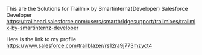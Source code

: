 This are the Solutions for Trailmix by Smartinternz(Developer)
Salesforce Developer https://trailhead.salesforce.com/users/smartbridgesupport/trailmixes/trailmix-by-smartinternz-developer


Here is the link to my profile https://www.salesforce.com/trailblazer/rs12ra9j773mzyct4
